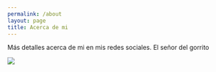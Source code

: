 ```yaml
---
permalink: /about
layout: page
title: Acerca de mi
---
```


Más detalles acerca de mi en mis redes sociales. 
El señor del gorrito

![](https://www.jorgesanz.net/assets/imgs/me/jsanz_small4.png)
